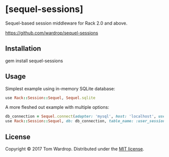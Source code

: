 [sequel-sessions]
=================

Sequel-based session middleware for Rack 2.0 and above.

https://github.com/wardrop/sequel-sessions

## Installation

gem install sequel-sessions

## Usage

Simplest example using in-memory SQLite database:

```ruby
use Rack::Session::Sequel, Sequel.sqlite
```

A more fleshed out example with multiple options:

```ruby
db_connection = Sequel.connect(adapter: 'mysql', host: 'localhost', username: 'root', database: 'blog')
use Rack::Session::Sequel, db: db_connection, table_name: :user_sessions, :expire_after => 3600
```

## License
Copyright © 2017 Tom Wardrop. Distributed under the [MIT license](http://www.opensource.org/licenses/mit-license).
